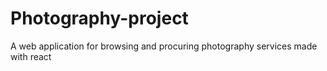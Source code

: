 # Photography-project
A web application for browsing and procuring photography services made with react 
